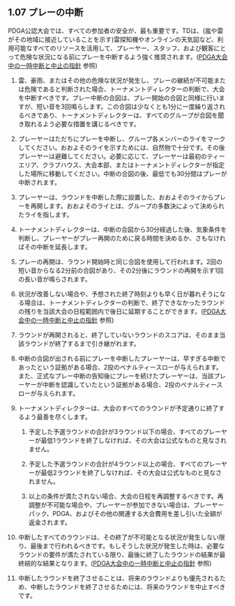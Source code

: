 ## 1.07 プレーの中断

PDGA公認大会では、すべての参加者の安全が、最も重要です。TDは、(嵐や雷がその地域に接近していることを示す)雷探知機やオンラインの天気図など、利用可能なすべてのリソースを活用して、プレーヤー、スタッフ、および観客にとって危険な状況になる前にプレーを中断するよう強く推奨されます。([PDGA大会中の一時中断と中止の指針](https://www.pdga.com/pdga-documents/tournament-resources/pdga-mid-event-suspension-and-cancellation) 参照)

1. 雷、豪雨、またはその他の危険な状況が発生し、プレーの継続が不可能または危険であると判断された場合、トーナメントディレクターの判断で、大会を中断すべきです。プレー中断の合図は、プレー開始の合図と同様に行いますが、短い音を3回鳴らします。この合図は少なくとも1分に一度繰り返されるべきであり、トーナメントディレクターは、すべてのグループが合図を聞き取れるよう必要な措置を講じるべきです。

1. プレーヤーはただちにプレーを中断し、グループ各メンバーのライをマークしてください。おおよそのライを示すためには、自然物で十分です。その後プレーヤーは避難してください。必要に応じて、プレーヤーは最初のティーエリア、クラブハウス、大会本部、またはトーナメントディレクターが指定した場所に移動してください。中断の合図の後、最低でも30分間はプレーが中断されます。

1. プレーヤーは、ラウンドを中断した際に設置した、おおよそのライからプレーを再開します。おおよそのライとは、グループの多数決によって決められたライを指します。

1. トーナメントディレクターは、中断の合図から30分経過した後、気象条件を判断し、プレーヤーがプレー再開のために戻る時間を決めるか、さもなければその中断を延長します。

1. プレーの再開は、ラウンド開始時と同じ合図を使用して行われます。2回の短い音からなる2分前の合図があり、その2分後にラウンドの再開を示す1回の長い音が鳴らされます。

1. 状況が改善しない場合や、予想された終了時刻よりも早く日が暮れそうになる場合は、トーナメントディレクターの判断で、終了できなかったラウンドの残りを当該大会の日程範囲内で後日に延期することができます。([PDGA大会中の一時中断と中止の指針](https://www.pdga.com/pdga-documents/tournament-resources/pdga-mid-event-suspension-and-cancellation) 参照)

1. ラウンドが再開されると、終了していないラウンドのスコアは、そのまま当該ラウンドが終了するまで引き継がれます。

1. 中断の合図が出される前にプレーを中断したプレーヤーは、早すぎる中断であったという証拠がある場合、2投のペナルティースローが与えられます。また、正式なプレー中断の告知後にプレーを続けたプレーヤーは、当該プレーヤーが中断を認識していたという証拠がある場合、2投のペナルティースローが与えられます。

1. トーナメントディレクターは、大会のすべてのラウンドが予定通りに終了するよう最善を尽くします。

    1. 予定した予選ラウンドの合計が3ラウンド以下の場合、すべてのプレーヤーが最低1ラウンドを終了しなければ、その大会は公式なものと見なされません。

    1. 予定した予選ラウンドの合計が4ラウンド以上の場合、すべてのプレーヤーが最低2ラウンドを終了しなければ、その大会は公式なものと見なされません。

    1. 以上の条件が満たされない場合、大会の日程を再調整するべきです。再調整が不可能な場合や、プレーヤーが参加できない場合は、プレーヤーパック、PDGA、およびその他の関連する大会費用を差し引いた全額が返金されます。

1. 中断したすべてのラウンドは、その終了が不可能となる状況が発生しない限り、最後まで行われるべきです。もしそうした状況が発生した時は、必要なラウンドの要件が満たされている限り、最後に終了したラウンドの結果が最終結的な結果となります。([PDGA大会中の一時中断と中止の指針](https://www.pdga.com/pdga-documents/tournament-resources/pdga-mid-event-suspension-and-cancellation) 参照)

1. 中断したラウンドを終了させることは、将来のラウンドよりも優先されるため、中断したラウンドを終了させるためには、将来のラウンドを中止すべきです。
